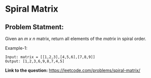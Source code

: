 # Spiral Matrix
## **Problem Statment:**

Given an *m x n* matrix, return all elements of the *matrix* in spiral order.

Example-1:

```
Input: matrix = [[1,2,3],[4,5,6],[7,8,9]]
Output: [1,2,3,6,9,8,7,4,5]
```

**Link to the question:** https://leetcode.com/problems/spiral-matrix/